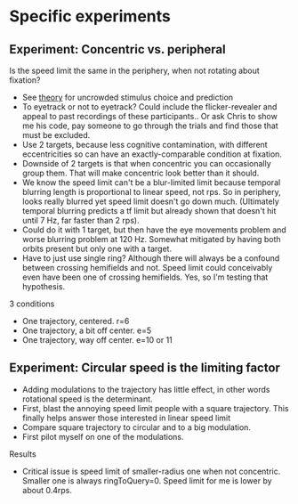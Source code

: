 Specific experiments
==============

## Experiment: Concentric vs. peripheral
Is the speed limit the same in the periphery, when not rotating about fixation?
- See [theory](analysis/theory.md) for uncrowded stimulus choice and prediction
- To eyetrack or not to eyetrack? Could include the flicker-revealer and appeal to past recordings of these participants.. Or ask Chris to show me his code, pay someone to go through the trials and find those that must be excluded.
- Use 2 targets, because less cognitive contamination, with different eccentricities so can have an exactly-comparable condition at fixation.
- Downside of 2 targets is that when concentric you can occasionally group them. That will make concentric look better than it should.
- We know the speed limit can't be a blur-limited limit because temporal blurring length is proportional to linear speed, not rps. So in periphery, looks really blurred yet speed limit doesn't go down much. (Ultimately temporal blurring predicts a tf limit but already shown that doesn't hit until 7 Hz, far faster than 2 rps).
- Could do it with 1 target, but then have the eye movements problem and worse blurring problem at 120 Hz. Somewhat mitigated by having both orbits present but only one with a target.
- Have to just use single ring? Although there will always be a confound between crossing hemifields and not. Speed limit could conceivably even have been one of crossing hemifields. Yes, so I'm testing that hypothesis.

3 conditions
- One trajectory, centered.  r=6
- One trajectory, a bit off center. e=5
- One trajectory, way off center. e=10 or 11

## Experiment: Circular speed is the limiting factor

- Adding modulations to the trajectory has little effect, in other words rotational speed is the determinant.  
- First, blast the annoying speed limit people with a square trajectory. This finally helps answer those interested in linear speed limit
- Compare square trajectory to circular and to a big modulation.
- First pilot myself on one of the modulations.

Results
- Critical issue is speed limit of smaller-radius one when not concentric. Smaller one is always ringToQuery=0. Speed limit for me is lower by about 0.4rps.


